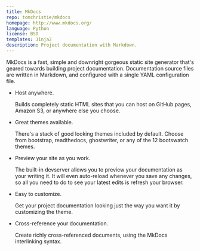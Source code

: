 ```yaml
---
title: MkDocs
repo: tomchristie/mkdocs
homepage: http://www.mkdocs.org/
language: Python
license: BSD
templates: Jinja2
description: Project documentation with Markdown.
---
```


MkDocs is a fast, simple and downright gorgeous static site generator that's geared towards building project documentation. Documentation source files are written in Markdown, and configured with a single YAML configuration file.

*   Host anywhere.

    Builds completely static HTML sites that you can host on GitHub pages, Amazon S3, or anywhere else you choose.

*   Great themes available.

    There's a stack of good looking themes included by default. Choose from bootstrap, readthedocs, ghostwriter, or any of the 12 bootswatch themes.

*   Preview your site as you work.

    The built-in devserver allows you to preview your documentation as your writing it. It will even auto-reload whenever you save any changes, so all you need to do to see your latest edits is refresh your browser.

*   Easy to customize.

    Get your project documentation looking just the way you want it by customizing the theme.

*   Cross-reference your documentation.

    Create richly cross-referenced documents, using the MkDocs interlinking syntax.
